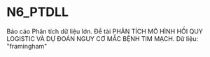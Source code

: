 # N6_PTDLL
Báo cáo Phân tích dữ liệu lớn. 
Đề tài PHÂN TÍCH MÔ HÌNH HỒI QUY LOGISTIC VÀ DỰ ĐOÁN NGUY CƠ MẮC BỆNH TIM MẠCH.
Dữ liệu: "framingham" 


